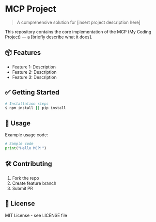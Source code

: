 # MCP Project

> A comprehensive solution for [insert project description here]

This repository contains the core implementation of the MCP (My Coding Project) — a [briefly describe what it does].

## 📦 Features

- Feature 1: Description
- Feature 2: Description
- Feature 3: Description

## ✅ Getting Started

```bash
# Installation steps
$ npm install || pip install
```

## 🧪 Usage

Example usage code:
```python
# Sample code
print("Hello MCP!")
```

## 🛠 Contributing

1. Fork the repo
2. Create feature branch
3. Submit PR

## 📄 License

MIT License - see LICENSE file